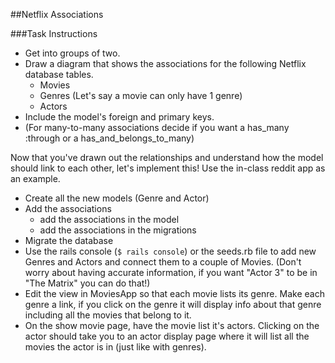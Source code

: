 

##Netflix Associations

###Task Instructions

*	Get into groups of two.
*	Draw a diagram that shows the associations for the following Netflix database tables.
	*	Movies
	*	Genres (Let's say a movie can only have 1 genre)
	*	Actors
*	Include the model's foreign and primary keys. 
*	(For many-to-many associations decide if you want a has_many :through or a has_and_belongs_to_many)

Now that you've drawn out the relationships and understand how the model should link to each other, let's implement this! Use the in-class reddit app as an example.

*	Create all the new models (Genre and Actor)
*	Add the associations 
	* add the associations in the model
	* add the associations in the migrations
* 	Migrate the database
* 	Use the rails console (```$ rails console```) or the seeds.rb file to add new Genres and Actors and connect them to a couple of Movies. (Don't worry about having accurate information, if you want "Actor 3" to be in "The Matrix" you can do that!) 
* 	Edit the view in MoviesApp so that each movie lists its genre. Make each genre a link, if you click on the genre it will display info about that genre including all the movies that belong to it.
* 	On the show movie page, have the movie list it's actors. Clicking on the actor should take you to an actor display page where it will list all the movies the actor is in (just like with genres).





